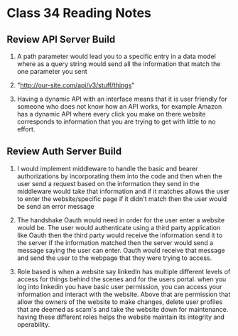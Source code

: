 # Class 34 Reading Notes

## Review API Server Build

1) A path parameter would lead you to a specific entry in a data model where as a query string would send all the information that match the one parameter you sent

2) "http://our-site.com/api/v3/stuff/things"

3) Having a dynamic API with an interface means that it is user friendly for someone who does not know how an API works, for example Amazon has a dynamic API where every click you make on there website corresponds to information that you are trying to get with little to no effort.

## Review Auth Server Build

1) I would implement middleware to handle the basic and bearer authorizations by incorporating them into the code and then when the user send a request based on the information they send in the middleware would take that information and if it matches allows the user to enter the website/specific page if it didn't match then the user would be send an error message

2) The handshake Oauth would need in order for the user enter a website would be. The user would authenticate using a third party application like Oauth then the third party would receive the information send it to the server if the information matched then the server would send a message saying the user can enter. Oauth would receive that message and send the user to the webpage that they were trying to access.

3) Role based is when a website say linkedIn has multiple different levels of access for things behind the scenes and for the users portal. when you log into linkedin you have basic user permission, you can access your information and interact with the website. Above that are permission that allow the owners of the website to make changes, delete user profiles that are deemed as scam's and take the website down for maintenance. having these different roles helps the website maintain its integrity and operability.
